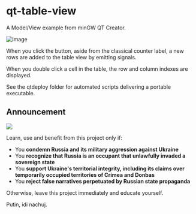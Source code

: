 # qt-table-view

A Model/View example from minGW QT Creator.

![image](https://user-images.githubusercontent.com/3272563/147226625-a63b2321-aaf9-43cb-a092-0944e968a73d.png)

When you click the button, aside from the classical counter label, a new rows are added to the table view by emitting signals.

When you double click a cell in the table, the row and column indexes are displayed. 

See the qtdeploy folder for automated scripts delivering a portable executable.

## Announcement

![](https://github.com/kgrzybek/modular-monolith-with-ddd/raw/master/docs/Images/glory_to_ukraine.jpg)

Learn, use and benefit from this project only if:

- You **condemn Russia and its military aggression against Ukraine**
- You **recognize that Russia is an occupant that unlawfully invaded a sovereign state**
- You **support Ukraine's territorial integrity, including its claims over temporarily occupied territories of Crimea and Donbas**
- You **reject false narratives perpetuated by Russian state propaganda**

Otherwise, leave this project immediately and educate yourself.

Putin, idi nachuj.
